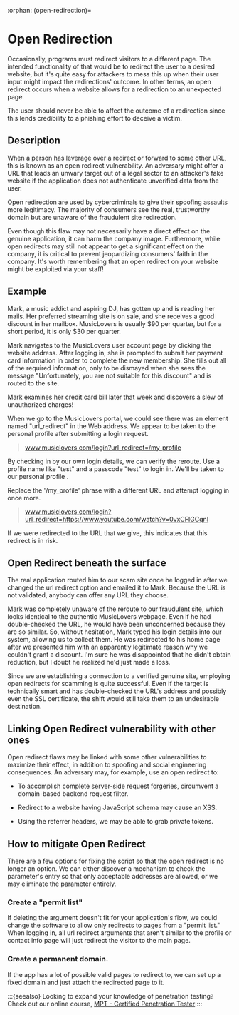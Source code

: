 :orphan:
(open-redirection)=
# Open Redirection
 

Occasionally, programs must redirect visitors to a different page. The intended functionality of that would be to redirect the user to a desired website, but it's quite easy for attackers to mess this up when their user input might impact the redirections' outcome. In other terms, an open redirect occurs when a website allows for a redirection to an unexpected page.

The user should never be able to affect the outcome of a redirection since this lends credibility to a phishing effort to deceive a victim.

## Description

When a person has leverage over a redirect or forward to some other URL, this is known as an open redirect vulnerability. An adversary might offer a URL that leads an unwary target out of a legal sector to an attacker's fake website if the application does not authenticate unverified data from the user.

Open redirection are used by cybercriminals to give their spoofing assaults more legitimacy. The majority of consumers see the real, trustworthy domain but are unaware of the fraudulent site redirection.

Even though this flaw may not necessarily have a direct effect on the genuine application, it can harm the company image. Furthermore, while open redirects may still not appear to get a significant effect on the company, it is critical to prevent jeopardizing consumers' faith in the company. It's worth remembering that an open redirect on your website might be exploited via your staff!

## Example

Mark, a music addict and aspiring DJ, has gotten up and is reading her mails. Her preferred streaming site is on sale, and she receives a good discount in her mailbox. MusicLovers is usually \$90 per quarter, but for a short period, it is only $30 per quarter.

Mark navigates to the MusicLovers user account page by clicking the website address. After logging in, she is prompted to submit her payment card information in order to complete the new membership. She fills out all of the required information, only to be dismayed when she sees the message "Unfortunately, you are not suitable for this discount" and is routed to the site.

Mark examines her credit card bill later that week and discovers a slew of unauthorized charges!

When we go to the MusicLovers portal, we could see there was an element named "url_redirect" in the Web address. We appear to be taken to the personal profile after submitting a login request.

> www.musiclovers.com/login?url_redirect=/my_profile

By checking in by our own login details, we can verify the reroute. Use a profile name like "test" and a passcode "test" to login in. We'll be taken to our personal profile .

Replace the '/my_profile' phrase with a different URL and attempt logging in once more.

> www.musiclovers.com/login?url_redirect=https://www.youtube.com/watch?v=0vxCFIGCqnI

If we were redirected to the URL that we give, this indicates that this redirect is in risk.

## Open Redirect beneath the surface

The real application routed him to our scam site once he logged in after we changed the url redirect option and emailed it to Mark. Because the URL is not validated, anybody can offer any URL they choose.

Mark was completely unaware of the reroute to our fraudulent site, which looks identical to the authentic MusicLovers webpage. Even if he had double-checked the URL, he would have been unconcerned because they are so similar. So, without hesitation, Mark typed his login details into our system, allowing us to collect them. He was redirected to his home page after we presented him with an apparently legitimate reason why we couldn't grant a discount. I'm sure he was disappointed that he didn't obtain reduction, but I doubt he realized he'd just made a loss.

Since we are establishing a connection to a verified genuine site, employing open redirects for scamming is quite successful. Even if the target is technically smart and has double-checked the URL's address and possibly even the SSL certificate, the shift would still take them to an undesirable destination.

## Linking Open Redirect vulnerability with other ones

Open redirect flaws may be linked with some other vulnerabilities to maximize their effect, in addition to spoofing and social engineering consequences. An adversary may, for example, use an open redirect to:

- To accomplish complete server-side request forgeries, circumvent a domain-based backend request filter.

- Redirect to a website having JavaScript schema may cause an XSS.

- Using the referrer headers, we may be able to grab private tokens.

## How to mitigate Open Redirect

There are a few options for fixing the script so that the open redirect is no longer an option. We can either discover a mechanism to check the parameter's entry so that only acceptable addresses are allowed, or we may eliminate the parameter entirely.

### Create a "permit list"

If deleting the argument doesn't fit for your application's flow, we could change the software to allow only redirects to pages from a "permit list." When logging in, all url redirect arguments that aren't similar to the profile or contact info page will just redirect the visitor to the main page.

### Create a permanent domain.

If the app has a lot of possible valid pages to redirect to, we can set up a fixed domain and just attach the redirected page to it.

:::{seealso}
Looking to expand your knowledge of penetration testing? Check out our online course, [MPT - Certified Penetration Tester](https://www.mosse-institute.com/certifications/mpt-certified-penetration-tester.html)
:::